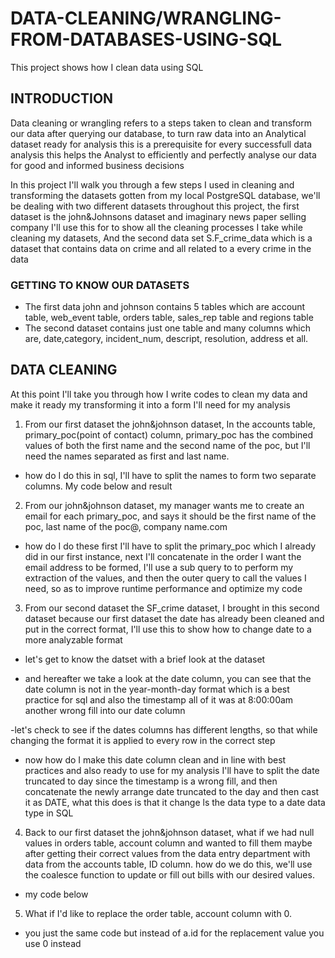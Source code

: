 # DATA-CLEANING/WRANGLING-FROM-DATABASES-USING-SQL
This project shows how I clean data using SQL 

## INTRODUCTION 
Data cleaning or wrangling refers to a steps taken to clean and transform our data after querying our database, to turn raw data into an Analytical dataset ready for analysis this is a prerequisite for every successfull data analysis
this helps the Analyst to efficiently and perfectly analyse our data for good and informed business decisions 

In this project I'll walk you through a few steps I used in cleaning and transforming the datasets gotten from my local PostgreSQL database, we'll be dealing with two different datasets throughout this project, the first dataset is the john&Johnsons dataset and imaginary news paper selling company I'll use this for to show all the cleaning 
processes I take while cleaning my datasets, And the second data set S.F_crime_data which is a dataset that contains data on crime and all related to a every crime in the data 
 
### GETTING TO KNOW OUR DATASETS 
- The first data john and johnson contains 5 tables which are account table, web_event table, orders table, sales_rep table and regions table 
- The second dataset contains just one table and many columns which are, date,category, incident_num, descript, resolution, address et all. 

## DATA CLEANING 
At this point I'll take you through how I write codes to clean my data and make it ready my transforming it into a form I'll need for my analysis 
 
1. From our first dataset the john&johnson dataset, In the accounts table, primary_poc(point of contact) column, primary_poc has the combined values of both the first name and the second name of the poc, but I'll need the names separated as first and last name. 
- how do I do this in sql, I'll have to split the names to form two separate columns. My code below and result 

2. From our john&johnson dataset, my manager wants me to create an email for each primary_poc, and says it should be the first name of the poc, last name of the poc@, company name.com 
- how do I do these first I'll have to split the primary_poc which I already did in our first instance, next I'll concatenate in the order I want the email address to be formed, I'll use a sub query to to perform my extraction of the values, and then the outer query to call the values I need, so as to improve runtime performance and optimize my code 

3. From our second dataset the SF_crime dataset, I brought in this second dataset because our first dataset the date has already been cleaned and put in the correct format, I'll use this to show how to change date to a more analyzable format 
- let's get to know the datset with a brief look at the dataset

- and hereafter we take a look at the date column, you can see that the date column is not in the year-month-day format which is a best practice for sql and also the timestamp all of it was at 8:00:00am another wrong fill into our date column

-let's check to see if the dates columns has different lengths, so that while changing the format it is applied to every row in the correct step

- now how do I make this date column clean and in line with best practices and also ready to use for my analysis I'll have to split the date truncated to day since the timestamp is a wrong fill, and then concatenate the newly arrange date truncated to the day and then cast it as DATE, what this does is that it change ls the data type to a date data type in SQL 

4. Back to our first dataset the john&johnson dataset, what if we had null values in orders table, account column and wanted to fill them maybe after getting their correct values from the data entry department with data from the accounts table, ID column. how do we do this, we'll use the coalesce function to update or fill out bills with our desired values.
- my code below 

5. What if I'd like to replace the order table, account column with 0. 
- you just the same code but instead of a.id for the replacement value you use 0 instead


